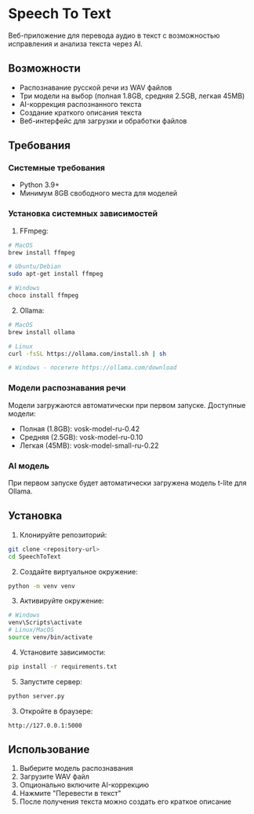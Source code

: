# Speech To Text

Веб-приложение для перевода аудио в текст с возможностью исправления и анализа текста через AI.

## Возможности
- Распознавание русской речи из WAV файлов
- Три модели на выбор (полная 1.8GB, средняя 2.5GB, легкая 45MB)
- AI-коррекция распознанного текста
- Создание краткого описания текста
- Веб-интерфейс для загрузки и обработки файлов

## Требования

### Системные требования
- Python 3.9+
- Минимум 8GB свободного места для моделей

### Установка системных зависимостей

1. FFmpeg:
```bash
# MacOS
brew install ffmpeg

# Ubuntu/Debian
sudo apt-get install ffmpeg

# Windows
choco install ffmpeg
```

2. Ollama:
```bash
# MacOS
brew install ollama

# Linux
curl -fsSL https://ollama.com/install.sh | sh

# Windows - посетите https://ollama.com/download
```

### Модели распознавания речи
Модели загружаются автоматически при первом запуске. Доступные модели:
- Полная (1.8GB): vosk-model-ru-0.42
- Средняя (2.5GB): vosk-model-ru-0.10
- Легкая (45MB): vosk-model-small-ru-0.22

### AI модель
При первом запуске будет автоматически загружена модель t-lite для Ollama.

## Установка

1. Клонируйте репозиторий:
```bash
git clone <repository-url>
cd SpeechToText
```

2. Создайте виртуальное окружение:
```bash
python -m venv venv
```

3. Активируйте окружение:
```bash
# Windows
venv\Scripts\activate
# Linux/MacOS
source venv/bin/activate
```

4. Установите зависимости:
```bash
pip install -r requirements.txt
```

5. Запустите сервер:
```bash
python server.py
```

3. Откройте в браузере:
```
http://127.0.0.1:5000
```

## Использование

1. Выберите модель распознавания
2. Загрузите WAV файл
3. Опционально включите AI-коррекцию
4. Нажмите "Перевести в текст"
5. После получения текста можно создать его краткое описание